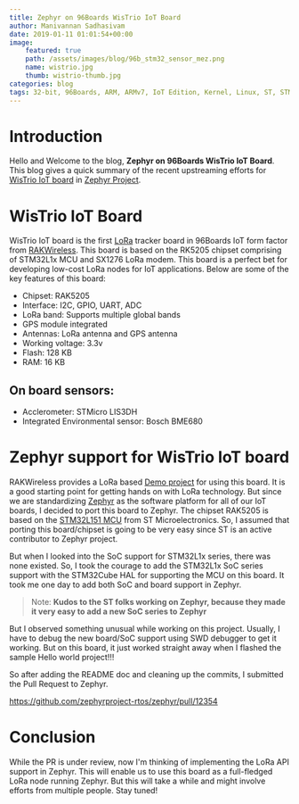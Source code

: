 ```yaml
---
title: Zephyr on 96Boards WisTrio IoT Board
author: Manivannan Sadhasivam
date: 2019-01-11 01:01:54+00:00
image:
    featured: true
    path: /assets/images/blog/96b_stm32_sensor_mez.png
    name: wistrio.jpg
    thumb: wistrio-thumb.jpg
categories: blog
tags: 32-bit, 96Boards, ARM, ARMv7, IoT Edition, Kernel, Linux, ST, STM32, ST-Link, Zephyr, Debugging, I2C, SPI, Clock, Sensor, LoRa, LoRaWAN, GPS, RTOS, RAKWireless
---
```


# Introduction

Hello and Welcome to the blog, **Zephyr on 96Boards WisTrio IoT Board**. This
blog gives a quick summary of the recent upstreaming efforts for [WisTrio IoT board](/product/wistrio/) in [Zephyr Project](https://github.com/zephyrproject-rtos/zephyr).

# WisTrio IoT Board

WisTrio IoT board is the first [LoRa](https://en.wikipedia.org/wiki/LoRa) tracker
board in 96Boards IoT form factor from [RAKWireless](https://www.rakwireless.com/en/).
This board is based on the RK5205 chipset comprising of STM32L1x MCU and SX1276
LoRa modem. This board is a perfect bet for developing low-cost LoRa nodes
for IoT applications. Below are some of the key features of this board:

* Chipset: RAK5205
* Interface: I2C, GPIO, UART, ADC
* LoRa band: Supports multiple global bands
* GPS module integrated
* Antennas: LoRa antenna and GPS antenna
* Working voltage: 3.3v
* Flash: 128 KB
* RAM: 16 KB

## On board sensors:

* Acclerometer: STMicro LIS3DH
* Integrated Environmental sensor: Bosch BME680

# Zephyr support for WisTrio IoT board

RAKWireless provides a LoRa based [Demo project](https://github.com/RAKWireless/RAK5205-WisTrio-LoRa) for using this board. It is a good starting point for getting hands on
with LoRa technology. But since we are standardizing [Zephyr](https://github.com/zephyrproject-rtos) as the software platform for all of our IoT boards, I decided to port
this board to Zephyr. The chipset RAK5205 is based on the [STM32L151 MCU](https://www.st.com/resource/en/datasheet/cd00277537.pdf) from ST Microelectronics. So, I assumed
that porting this board/chipset is going to be very easy since ST is an
active contributor to Zephyr project.

But when I looked into the SoC support for STM32L1x series, there was none
existed. So, I took the courage to add the STM32L1x SoC series support with
the STM32Cube HAL for supporting the MCU on this board. It took me one day
to add both SoC and board support in Zephyr.

> Note: **Kudos to the ST folks working on Zephyr, because they made it very
> easy to add a new SoC series to Zephyr**

But I observed something unusual while working on this project. Usually, I
have to debug the new board/SoC support using SWD debugger to get it working.
But on this board, it just worked straight away when I flashed the sample
Hello world project!!!

So after adding the README doc and cleaning up the commits, I submitted the
Pull Request to Zephyr.

https://github.com/zephyrproject-rtos/zephyr/pull/12354

# Conclusion

While the PR is under review, now I'm thinking of implementing the LoRa API
support in Zephyr. This will enable us to use this board as a full-fledged
LoRa node running Zephyr. But this will take a while and might involve efforts
from multiple people. Stay tuned!

